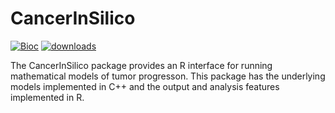 # CancerInSilico

[![Bioc](https://bioconductor.org/images/logo_bioconductor.gif)](https://bioconductor.org/packages/CancerInSilico)
[![downloads](https://bioconductor.org/shields/downlaods/CancerInSilico.svg)](https://bioconductor.org/packages/CancerInSilico)

The CancerInSilico package provides an R interface for running mathematical models of tumor progresson. This package has the underlying models implemented in C++ and the output and analysis features implemented in R.

